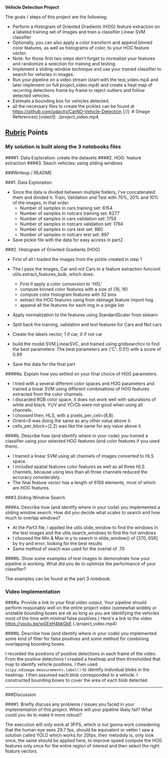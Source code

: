 
**Vehicle Detection Project**

The goals / steps of this project are the following:

* Perform a Histogram of Oriented Gradients (HOG) feature extraction on a labeled training set of images and train a classifier Linear SVM classifier
* Optionally, you can also apply a color transform and append binned color features, as well as histograms of color, to your HOG feature vector. 
* Note: for those first two steps don't forget to normalize your features and randomize a selection for training and testing.
* Implement a sliding-window technique and use your trained classifier to search for vehicles in images.
* Run your pipeline on a video stream (start with the test_video.mp4 and later implement on full project_video.mp4) and create a heat map of recurring detections frame by frame to reject outliers and follow detected vehicles.
* Estimate a bounding box for vehicles detected.
* all the necessary files to create the pickles can be found at https://github.com/udacity/CarND-Vehicle-Detection
[//]: # (Image References)
[video1]: ./project_video.mp4

## [Rubric](https://review.udacity.com/#!/rubrics/513/view) Points
### My solution is built along the 3 notebooks files
####1. Data Exploration: create the datasets
####2. HOG: feature extraction
####3. Seach vehicles: using sliding windows


###Writeup / README

###1. Data Exploration

* Since the data is divided between multiple folders, I've concatenated them and divided it: Train, Validation and Test with 70%, 20% and 10% of the images, in that order.
    * Number of samples in cars training set:  6154
    * Number of samples in notcars training set:  6277
    * Number of samples in cars validation set:  1758
    * Number of samples in notcars validation set:  1794
    * Number of samples in cars test set:  880
    * Number of samples in notcars test set:  897
* Save pickle file with the data for easy access in part2

###2. Histogram of Oriented Gradients (HOG)

* First of all I loaded the images from the pickle created in step 1
* The I pass the images, Car and not Cars to a feature extraction funciont utils.extract_features_bulk, which does:
    * First it apply a color conversion to 'HSL'
    * compute binned color features with a size of (16, 16)
    * compute color histogram features with 32 bins
    * extract the HOG features using from skimage.feature import hog
    * append all the features for each img in a single list
    
* Apply normalization to the features using StandardScaler from sklearn
* Split back the training, validation and test features for Cars and Not cars
* Create the labels vector, 1 if car, 0 if not car
* build the model SVM,LinearSVC, and trained using gridsearchcv to find the best parameters: The best parameters are {'C': 0.01} with a score of 0.99
* Save the data for the final part

#####a. Explain how you settled on your final choice of HOG parameters.

* I tried with a several different color spaces and HOG parameters and trained a linear SVM using different combinations of HOG features extracted from the color channels. 
* I discarded RGB color space, it does not work well with saturations of white and black. YUV and YCrCb were not good when using all channels. 
* I choosed then, HLS, with a pixels_per_cell=(8,8). 
* Orient=9 was doing the same as any other value above it. 
* cells_per_block=(2,2) was like the same for any value above it.

####b. Describe how (and identify where in your code) you trained a classifier using your selected HOG features (and color features if you used them).

* I trained a linear SVM using all channels of images converted to HLS space.
* I included spatial features color features as well as all three HLS channels, because using less than all three channels reduced the accuracy considerably. 
* The final feature vector has a length of 6156 elements, most of which are HOG features.

###3.Sliding Window Search

####a. Describe how (and identify where in your code) you implemented a sliding window search.  How did you decide what scales to search and how much to overlap windows?

* At the Part3 file, I applied the utils.slide_window to find the windows in the test images and the utils.search_windows to find the hot windows
* I choosed the  Min & Max in y to search in slide_window() of [370, 656] by try and error, looking for the best results
* Same method of seach was used for the overlat of .70

####b. Show some examples of test images to demonstrate how your pipeline is working.  What did you do to optimize the performance of your classifier?

The examples can be found at the part 3 notebook.

### Video Implementation

####a. Provide a link to your final video output.  Your pipeline should perform reasonably well on the entire project video (somewhat wobbly or unstable bounding boxes are ok as long as you are identifying the vehicles most of the time with minimal false positives.)
Here's a link to the video https://youtu.be/wGEeH4bkGbE (./project_video.mp4)


####b. Describe how (and identify where in your code) you implemented some kind of filter for false positives and some method for combining overlapping bounding boxes.

I recorded the positions of positive detections in each frame of the video.  From the positive detections I created a heatmap and then thresholded that map to identify vehicle positions.  I then used `scipy.ndimage.measurements.label()` to identify individual blobs in the heatmap.  I then assumed each blob corresponded to a vehicle.  I constructed bounding boxes to cover the area of each blob detected.  

---

###Discussion

####1. Briefly discuss any problems / issues you faced in your implementation of this project.  Where will your pipeline likely fail?  What could you do to make it more robust?

The execution will only work at 3FPS, which is not gonna work considering that the human eye sees 29.7 fps, should be equivalent or vetter
I saw a solution called YOLO which works for 20fps, their metodoly is, only look once, the same should be applied here, to improve speed  compute the HOG features only once for the entire region of interest and then select the right feature vectors.

